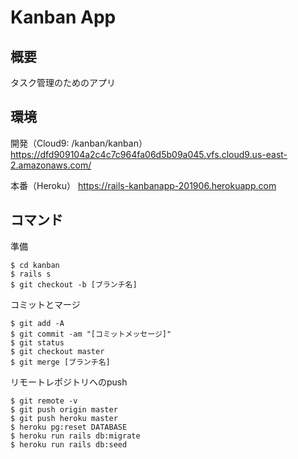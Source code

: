 # Kanban App


## 概要
タスク管理のためのアプリ


## 環境

開発（Cloud9: /kanban/kanban）
https://dfd909104a2c4c7c964fa06d5b09a045.vfs.cloud9.us-east-2.amazonaws.com/

本番（Heroku）
https://rails-kanbanapp-201906.herokuapp.com


## コマンド

準備
```
$ cd kanban
$ rails s
$ git checkout -b [ブランチ名]
```

コミットとマージ
```
$ git add -A
$ git commit -am "[コミットメッセージ]"
$ git status
$ git checkout master
$ git merge [ブランチ名]
```

リモートレポジトリへのpush
```
$ git remote -v
$ git push origin master
$ git push heroku master
$ heroku pg:reset DATABASE
$ heroku run rails db:migrate
$ heroku run rails db:seed
```
